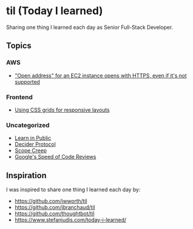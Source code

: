 # til (Today I learned)

Sharing one thing I learned each day as Senior Full-Stack Developer.

## Topics

### AWS

- ["Open address" for an EC2 instance opens with HTTPS, even if it's not supported](./aws/ec2-instance-open-address-http.md)

### Frontend

- [Using CSS grids for responsive layouts](./frontend/using-css-grids-for-responsive-layouts.md)

### Uncategorized

- [Learn in Public](./learn-in-public.md)
- [Decider Protocol](./decider-protocol.md)
- [Scope Creep](./scope-creep.md)
- [Google's Speed of Code Reviews](./googles-speed-of-code-reviews.md)

## Inspiration

I was inspired to share one thing I learned each day by:

- https://github.com/jwworth/til
- https://github.com/jbranchaud/til
- https://github.com/thoughtbot/til
- https://www.stefanjudis.com/today-i-learned/

